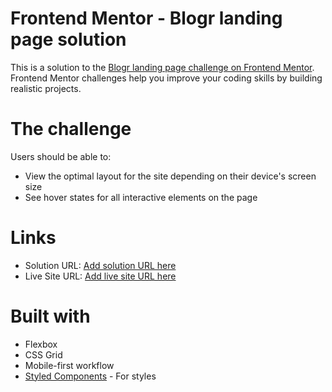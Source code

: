 # Frontend Mentor - Blogr landing page solution

This is a solution to the [Blogr landing page challenge on Frontend Mentor](https://www.frontendmentor.io/challenges/blogr-landing-page-EX2RLAApP). Frontend Mentor challenges help you improve your coding skills by building realistic projects.

# The challenge

Users should be able to:

- View the optimal layout for the site depending on their device's screen size
- See hover states for all interactive elements on the page

# Links

- Solution URL: [Add solution URL here](https://your-solution-url.com)
- Live Site URL: [Add live site URL here](https://your-live-site-url.com)

# Built with

- Flexbox
- CSS Grid
- Mobile-first workflow
- [Styled Components](https://tailwindcss.com/) - For styles
